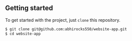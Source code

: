 ## Getting started

To get started with the project, just `clone` this repository.


```sh
$ git clone git@github.com:abhirocks550/website-app.git
$ cd website-app
```

